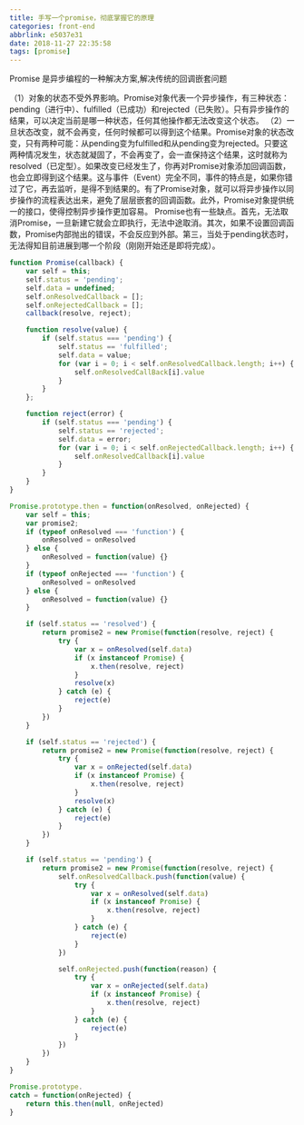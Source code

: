 ```yaml
---
title: 手写一个promise，彻底掌握它的原理
categories: front-end
abbrlink: e5037e31
date: 2018-11-27 22:35:58
tags: [promise]
---
```


Promise 是异步编程的一种解决方案,解决传统的回调嵌套问题

（1）对象的状态不受外界影响。Promise对象代表一个异步操作，有三种状态：pending（进行中）、fulfilled（已成功）和rejected（已失败）。只有异步操作的结果，可以决定当前是哪一种状态，任何其他操作都无法改变这个状态。
（2）一旦状态改变，就不会再变，任何时候都可以得到这个结果。Promise对象的状态改变，只有两种可能：从pending变为fulfilled和从pending变为rejected。只要这两种情况发生，状态就凝固了，不会再变了，会一直保持这个结果，这时就称为 resolved（已定型）。如果改变已经发生了，你再对Promise对象添加回调函数，也会立即得到这个结果。这与事件（Event）完全不同，事件的特点是，如果你错过了它，再去监听，是得不到结果的。有了Promise对象，就可以将异步操作以同步操作的流程表达出来，避免了层层嵌套的回调函数。此外，Promise对象提供统一的接口，使得控制异步操作更加容易。
Promise也有一些缺点。首先，无法取消Promise，一旦新建它就会立即执行，无法中途取消。其次，如果不设置回调函数，Promise内部抛出的错误，不会反应到外部。第三，当处于pending状态时，无法得知目前进展到哪一个阶段（刚刚开始还是即将完成）。
 
<!-- ### 首先，我们先搭建好代码的骨架： -->
```js
function Promise(callback) {
	var self = this;
	self.status = 'pending';
	self.data = undefined;
	self.onResolvedCallback = [];
	self.onRejectedCallback = [];
	callback(resolve, reject);

	function resolve(value) {
		if (self.status === 'pending') {
			self.status == 'fulfilled';
			self.data = value;
			for (var i = 0; i < self.onResolvedCallback.length; i++) {
				self.onResolvedCallBack[i].value
			}
		}
	};

	function reject(error) {
		if (self.status === 'pending') {
			self.status == 'rejected';
			self.data = error;
			for (var i = 0; i < self.onRejectedCallback.length; i++) {
				self.onResolvedCallback[i].value
			}
		}
	}
}

Promise.prototype.then = function(onResolved, onRejected) {
	var self = this;
	var promise2;
	if (typeof onResolved === 'function') {
		onResolved = onResolved
	} else {
		onResolved = function(value) {}
	}
	if (typeof onRejected === 'function') {
		onResolved = onResolved
	} else {
		onResolved = function(value) {}
	}

	if (self.status == 'resolved') {
		return promise2 = new Promise(function(resolve, reject) {
			try {
				var x = onResolved(self.data)
				if (x instanceof Promise) {
					x.then(resolve, reject)
				}
				resolve(x)
			} catch (e) {
				reject(e)
			}
		})
	}

	if (self.status == 'rejected') {
		return promise2 = new Promise(function(resolve, reject) {
			try {
				var x = onRejected(self.data)
				if (x instanceof Promise) {
					x.then(resolve, reject)
				}
				resolve(x)
			} catch (e) {
				reject(e)
			}
		})
	}

	if (self.status == 'pending') {
		return promise2 = new Promise(function(resolve, reject) {
			self.onResolvedCallback.push(function(value) {
				try {
					var x = onResolved(self.data)
					if (x instanceof Promise) {
						x.then(resolve, reject)
					}
				} catch (e) {
					reject(e)
				}
			})

			self.onRejected.push(function(reason) {
				try {
					var x = onRejected(self.data)
					if (x instanceof Promise) {
						x.then(resolve, reject)
					}
				} catch (e) {
					reject(e)
				}
			})
		})
	}
}

Promise.prototype.
catch = function(onRejected) {
	return this.then(null, onRejected)
}

```
<!-- ES6实现Promise

```js
class  Promise{
	constructor(fn)
} -->